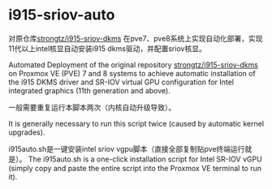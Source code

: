 # i915-sriov-auto
对原仓库[strongtz/i915-sriov-dkms](https://github.com/strongtz/i915-sriov-dkms) 在pve7、pve8系统上实现自动化部署，实现11代以上intel核显自动安装i915 dkms驱动，并配置sriov核显。

Automated Deployment of the original repository [strongtz/i915-sriov-dkms](https://github.com/strongtz/i915-sriov-dkms) on Proxmox VE (PVE) 7 and 8 systems to achieve automatic installation of the i915 DKMS driver and SR-IOV virtual GPU configuration for Intel integrated graphics (11th generation and above).

一般需要重复运行本脚本两次（内核自动升级导致）。

It is generally necessary to run this script twice (caused by automatic kernel upgrades).

i915auto.sh是一键安装intel sriov vgpu脚本（直接全部复制贴pve终端运行就是）。
The i915auto.sh is a one-click installation script for Intel SR-IOV vGPU (simply copy and paste the entire script into the Proxmox VE terminal to run it).
